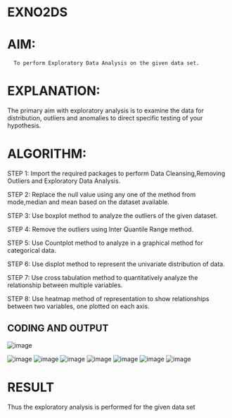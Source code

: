 # EXNO2DS
# AIM:
      To perform Exploratory Data Analysis on the given data set.
      
# EXPLANATION:
  The primary aim with exploratory analysis is to examine the data for distribution, outliers and anomalies to direct specific testing of your hypothesis.
  
# ALGORITHM:
STEP 1: Import the required packages to perform Data Cleansing,Removing Outliers and Exploratory Data Analysis.

STEP 2: Replace the null value using any one of the method from mode,median and mean based on the dataset available.

STEP 3: Use boxplot method to analyze the outliers of the given dataset.

STEP 4: Remove the outliers using Inter Quantile Range method.

STEP 5: Use Countplot method to analyze in a graphical method for categorical data.

STEP 6: Use displot method to represent the univariate distribution of data.

STEP 7: Use cross tabulation method to quantitatively analyze the relationship between multiple variables.

STEP 8: Use heatmap method of representation to show relationships between two variables, one plotted on each axis.

## CODING AND OUTPUT
      
 ![image](https://github.com/sravanipopuri2006/EXNO2DS/assets/139778301/00ef5400-1fae-4183-af34-4d277a24a110)

![image](https://github.com/sravanipopuri2006/EXNO2DS/assets/139778301/9d9789bf-55bf-44fd-94f1-e72746af15f5)
 ![image](https://github.com/sravanipopuri2006/EXNO2DS/assets/139778301/a4a2a783-085f-45d6-a475-f63a748d211b)
 ![image](https://github.com/sravanipopuri2006/EXNO2DS/assets/139778301/56e5dfe6-b5a7-4ec1-90d0-f4ceb472d4e6)
        ![image](https://github.com/sravanipopuri2006/EXNO2DS/assets/139778301/ffbf6086-07a0-4f94-8f63-8c6d3957e43d)
        ![image](https://github.com/sravanipopuri2006/EXNO2DS/assets/139778301/234214a6-25ae-4720-bcbe-b00486c1bd26)
        ![image](https://github.com/sravanipopuri2006/EXNO2DS/assets/139778301/902a0263-fe43-4a36-b398-557c7ce1c5f1)
        ![image](https://github.com/sravanipopuri2006/EXNO2DS/assets/139778301/d97b651a-834c-4510-aef0-494d842eb7e2)

        
# RESULT
Thus the exploratory analysis is performed for the given data set
        
